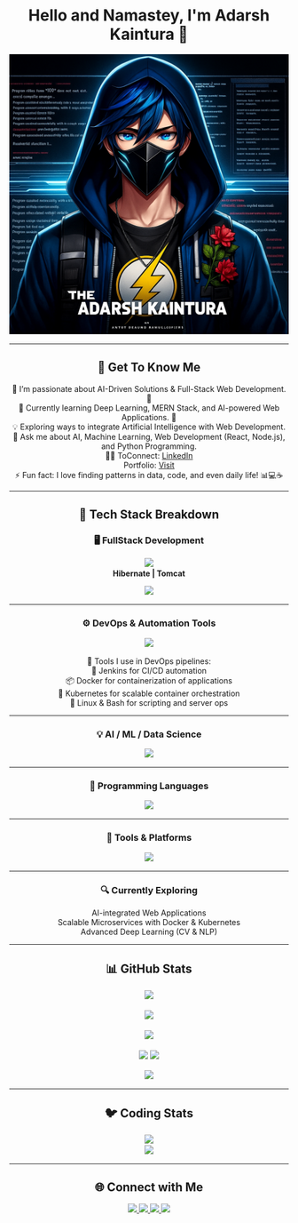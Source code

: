 <h1 align="center"> Hello and Namastey, I'm Adarsh Kaintura 👋 </h1>

<p align="center">
  <img src="https://github.com/AdarshKaintura/AdarshKaintura/blob/main/adarsh.png" alt="banner" />
</p>

---

<h2 align="center">💫 Get To Know Me</h2>

<p align="center">
  🔭 I’m passionate about AI-Driven Solutions & Full-Stack Web Development. 🚀 <br/>
  🌱 Currently learning Deep Learning, MERN Stack, and AI-powered Web Applications. 🤖 <br/>
  💡 Exploring ways to integrate Artificial Intelligence with Web Development. <br/>
  💬 Ask me about AI, Machine Learning, Web Development (React, Node.js), and Python Programming. <br/>
  👨‍💻 ToConnect: <a href="https://www.linkedin.com/in/adarsh-kaintura-08b096269/">LinkedIn</a> <br/>
     Portfolio: <a href="https://adarshkaintura.github.io/PortFolio_Adarsh_Kaintura/">Visit</a> <br/>
  ⚡ Fun fact: I love finding patterns in data, code, and even daily life! 📊💻☕
</p>

---

<h2 align="center">🚀 Tech Stack Breakdown</h2>

<h3 align="center">🖥️ FullStack Development</h3>

<p align="center">
  <!-- Backend -->
  <img src="https://skillicons.dev/icons?i=java,spring,mysql&theme=dark" />
  <br/>
  <b>Hibernate | Tomcat</b>
</p>

<p align="center">
  <!-- Frontend -->
  <img src="https://skillicons.dev/icons?i=html,css,javascript,react&theme=dark" />
</p>


---

<h3 align="center">⚙️ DevOps & Automation Tools</h3>

<p align="center">
  <img src="https://skillicons.dev/icons?i=jenkins,docker,kubernetes,linux,bash&theme=dark" />
</p>

<p align="center">
  🧩 Tools I use in DevOps pipelines: <br/>
  🔧 Jenkins for CI/CD automation<br/>
  📦 Docker for containerization of applications<br/>
  🚀 Kubernetes for scalable container orchestration<br/>
  🐧 Linux & Bash for scripting and server ops
</p>

---

<h3 align="center">💡 AI / ML / Data Science</h3>

<p align="center">
  <img src="https://skillicons.dev/icons?i=python,tensorflow,keras,pytorch,sklearn,r&theme=dark" />
</p>

---

<h3 align="center">🔣 Programming Languages</h3>

<p align="center">
  <img src="https://skillicons.dev/icons?i=python,java,c,cpp,r,sql,matlab&theme=dark" />
</p>

---

<h3 align="center">🧰 Tools & Platforms</h3>

<p align="center">
  <img src="https://skillicons.dev/icons?i=git,github,vscode,jupyter,figma,postman,selenium&theme=dark" />
</p>

---

<h3 align="center">🔍 Currently Exploring</h3>

<p align="center">
  AI-integrated Web Applications <br/>
  Scalable Microservices with Docker & Kubernetes <br/>
  Advanced Deep Learning (CV & NLP)
</p>

---

<h2 align="center">📊 GitHub Stats</h2>

<p align="center">
  <img src="https://github-readme-activity-graph.vercel.app/graph?username=AdarshKaintura&bg_color=21232a&color=a8eeff&line=61dafb&point=f0fcff&area=true&hide_border=false" />  
  <br/><br/>
  <img src="http://github-profile-summary-cards.vercel.app/api/cards/profile-details?username=AdarshKaintura&theme=github_dark" />
  <br/><br/>
  <img src="https://github-readme-stats-eight-theta.vercel.app/api/top-langs/?username=AdarshKaintura&layout=compact&langs_count=10&theme=react" />
  <br/><br/>
  <img src="http://github-profile-summary-cards.vercel.app/api/cards/stats?username=AdarshKaintura&theme=github_dark" />
  <img src="http://github-profile-summary-cards.vercel.app/api/cards/productive-time?username=AdarshKaintura&theme=github_dark&utcOffset=8" />
  <br/><br/>
  <img src="https://github-readme-streak-stats.herokuapp.com?user=AdarshKaintura&theme=github-dark" />
</p>

---

<h2 align="center">🐦 Coding Stats</h2>

<p align="center">
  <img src="https://geeks-for-geeks-stats-api.vercel.app/?userName=the_adarsh_kaintura" /><br/>
  <img src="https://leetcard.jacoblin.cool/adarsh_kaintura" />
</p>

---

<h2 align="center">🌐 Connect with Me</h2>

<p align="center">
  <a href="https://instagram.com/the_adarsh_kaintura">
    <img src="https://img.shields.io/badge/Instagram-%23E4405F.svg?logo=Instagram&logoColor=white" />
  </a>
  <a href="https://linkedin.com/in/adarsh-kaintura-08b096269">
    <img src="https://img.shields.io/badge/LinkedIn-%230077B5.svg?logo=linkedin&logoColor=white" />
  </a>
  <a href="https://quora.com/profile/Adarsh-Kaintura-5">
    <img src="https://img.shields.io/badge/Quora-%23B92B27.svg?logo=Quora&logoColor=white" />
  </a>
  <a href="https://www.kaggle.com/adarshkaintura">
    <img src="https://img.shields.io/badge/Kaggle-%230077B5.svg?logo=Kaggle&logoColor=white" />
  </a>
</p>
